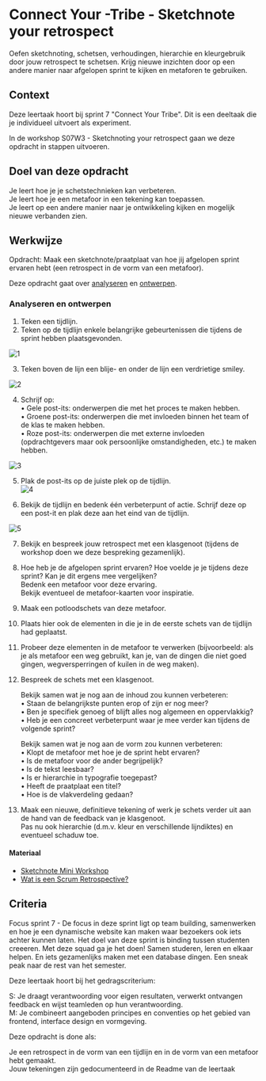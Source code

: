 

# Connect Your -Tribe - Sketchnote your retrospect

Oefen sketchnoting, schetsen, verhoudingen, hierarchie en kleurgebruik door jouw retrospect te schetsen. Krijg nieuwe inzichten door op een andere manier naar afgelopen sprint te kijken en metaforen te gebruiken.

## Context
Deze leertaak hoort bij sprint 7 "Connect Your Tribe". Dit is een deeltaak die je individueel uitvoert als experiment.

In de workshop S07W3 - Sketchnoting your retrospect gaan we deze opdracht in stappen uitvoeren.

## Doel van deze opdracht


Je leert hoe je je schetstechnieken kan verbeteren.  
Je leert hoe je een metafoor in een tekening kan toepassen.  
Je leert op een andere manier naar je ontwikkeling kijken en mogelijk nieuwe verbanden zien.


## Werkwijze

Opdracht: Maak een sketchnote/praatplaat van hoe jij afgelopen sprint ervaren hebt (een retrospect in de vorm van een metafoor).

Deze opdracht gaat over [analyseren](#analyseren) en [ontwerpen](#ontwerpen).

### Analyseren en ontwerpen

1.	Teken een tijdlijn.  
2.	Teken op de tijdlijn enkele belangrijke gebeurtenissen die tijdens de sprint hebben plaatsgevonden.     
 
![1](https://user-images.githubusercontent.com/55133339/155608242-67bbd286-57c6-4aef-8e6c-04e981deb3a9.png)

3.	Teken boven de lijn een blije- en onder de lijn een verdrietige smiley.   


![2](https://user-images.githubusercontent.com/55133339/155608372-7b30b59f-46e7-48cd-a15a-e07622a1905a.png)

4.	Schrijf op:  
•	Gele post-its: onderwerpen die met het proces te maken hebben.  
•	Groene post-its: onderwerpen die met invloeden binnen het team of de klas te maken hebben.   
•	Roze post-its: onderwerpen die met externe invloeden (opdrachtgevers maar ook persoonlijke omstandigheden, etc.) te maken hebben.  

![3](https://user-images.githubusercontent.com/55133339/155608477-02bba81a-1978-4bc8-b52b-207d4eff987e.png)

    
5.	Plak de post-its op de juiste plek op de tijdlijn.   
 ![4](https://user-images.githubusercontent.com/55133339/155608504-5d5310c3-09fe-4b48-9960-24961cff1853.png)
 
 

6.	Bekijk de tijdlijn en bedenk één verbeterpunt of actie. Schrijf deze op een post-it en plak deze aan het eind van de tijdlijn.    

![5](https://user-images.githubusercontent.com/55133339/155608580-0e8c4968-fd7f-424c-b6e6-99f28aaca634.png)

7.	Bekijk en bespreek jouw retrospect met een klasgenoot (tijdens de workshop doen we deze bespreking gezamenlijk).    
8.	Hoe heb je de afgelopen sprint ervaren? Hoe voelde je je tijdens deze sprint? Kan je dit ergens mee vergelijken?  
	Bedenk een metafoor voor deze ervaring.   
	Bekijk eventueel de metafoor-kaarten voor inspiratie.  
 
9.	Maak een potloodschets van deze metafoor.   
10.	Plaats hier ook de elementen in die je in de eerste schets van de tijdlijn had geplaatst.   
11.	Probeer deze elementen in de metafoor te verwerken (bijvoorbeeld: als je als metafoor een weg gebruikt, kan je, van de dingen die niet goed gingen, 		wegversperringen of kuilen in de weg maken). 
 
12.	Bespreek de schets met een klasgenoot.  

	Bekijk samen wat je nog aan de inhoud zou kunnen verbeteren:   
•	Staan de belangrijkste punten erop of zijn er nog meer?  
•	Ben je specifiek genoeg of blijft alles nog algemeen en oppervlakkig?  
•	Heb je een concreet verbeterpunt waar je mee verder kan tijdens de volgende sprint?  

	Bekijk samen wat je nog aan de vorm zou kunnen verbeteren:   
•	Klopt de metafoor met hoe je de sprint hebt ervaren?  
•	Is de metafoor voor de ander begrijpelijk?  
•	Is de tekst leesbaar?  
•	Is er hierarchie in typografie toegepast?  
•	Heeft de praatplaat een titel?  
•	Hoe is de vlakverdeling gedaan?  

11.	Maak een nieuwe, definitieve tekening of werk je schets verder uit aan de hand van de feedback van je klasgenoot.  
	Pas nu ook hierarchie (d.m.v. kleur en verschillende lijndiktes) en eventueel schaduw toe.   
	
	
#### Materiaal 

- [Sketchnote Mini Workshop](https://www.youtube.com/watch?v=39Xq4tSQ31A&t=451s)
- [Wat is een Scrum Retrospective?](https://agilescrumgroup.nl/retrospective-vormen-ideeen-voorbeelden/)


</details>



## Criteria
Focus sprint 7 - De focus in deze sprint ligt op team building, samenwerken en hoe je een dynamische website kan maken waar bezoekers ook iets achter kunnen laten. Het doel van deze sprint is binding tussen studenten creeeren. Met deze squad ga je het doen! Samen studeren, leren en elkaar helpen. En iets gezamenlijks maken met een database dingen. Een sneak peak naar de rest van het semester.

Deze leertaak hoort bij het gedragscriterium:

S: Je draagt verantwoording voor eigen resultaten, verwerkt ontvangen feedback en wijst teamleden op hun verantwoording.  
M: Je combineert aangeboden principes en conventies op het gebied van frontend, interface design en vormgeving.

Deze opdracht is done als:

Je een retrospect in de vorm van een tijdlijn en in de vorm van een metafoor hebt gemaakt.  
Jouw tekeningen zijn gedocumenteerd in de Readme van de leertaak
